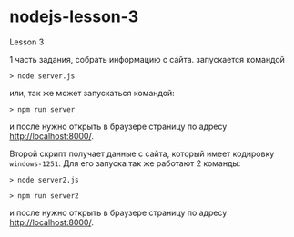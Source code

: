 # nodejs-lesson-3
Lesson 3

1 часть задания, собрать информацию с сайта.
запускается командой 

    > node server.js

или, так же может запускаться командой:

    > npm run server

и после нужно открыть в браузере страницу по адресу <http://localhost:8000/>.

Второй скрипт получает данные с сайта, который имеет кодировку `windows-1251`. Для его запуска так же работают 2 команды:

    > node server2.js

    > npm run server2

и после нужно открыть в браузере страницу по адресу <http://localhost:8000/>.
